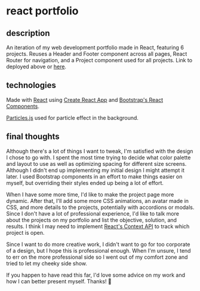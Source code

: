 # react portfolio
## description
An iteration of my web development portfolio made in React, featuring 6 projects. Reuses a Header and Footer component across all pages, React Router for navigation, and a Project component used for all projects. Link to deployed above or [here](https://chenallee.now.sh/).

## technologies
Made with [React](https://reactjs.org/) using [Create React App](https://create-react-app.dev/docs/getting-started/) and [Bootstrap's React Components](https://react-bootstrap.github.io/).

[Particles.js](https://github.com/VincentGarreau/particles.js/) used for particle effect in the background.

## final thoughts
Although there's a lot of things I want to tweak, I'm satisfied with the design I chose to go with. I spent the most time trying to decide what color palette and layout to use as well as optimizing spacing for different size screens. Although I didn't end up implementing my initial design I might attempt it later. I used Bootstrap components in an effort to make things easier on myself, but overriding their styles ended up being a lot of effort. 

When I have some more time, I'd like to make the project page more dynamic. After that, I'll add some more CSS animations, an avatar made in CSS, and more details to the projects, potentially with accordions or modals. Since I don't have a lot of professional experience, I'd like to talk more about the projects on my portfolio and list the objective, solution, and results. I think I may need to implement [React's Context API](https://reactjs.org/docs/context.html) to track which project is open.

Since I want to do more creative work, I didn't want to go for too corporate of a design, but I hope this is professional enough. When I'm unsure, I tend to err on the more professional side so I went out of my comfort zone and tried to let my cheeky side show.

If you happen to have read this far, I'd love some advice on my work and how I can better present myself. Thanks! 👋
